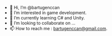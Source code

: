 - 👋 Hi, I’m @bartugenccan
- 👀 I’m interested in game development.
- 🌱 I’m currently learning C# and Unity.
- 💞️ I’m looking to collaborate on ...
- 📫 How to reach me : bartugenccan@gmail.com.

<!---
bartugenccan/bartugenccan is a ✨ special ✨ repository because its `README.md` (this file) appears on your GitHub profile.
You can click the Preview link to take a look at your changes.
--->
